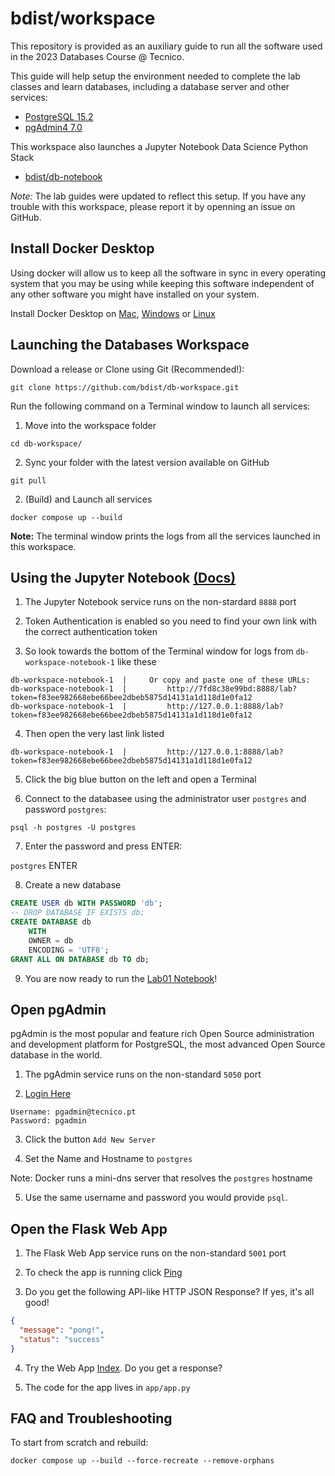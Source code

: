 # bdist/workspace

This repository is provided as an auxiliary guide to run all the software used in the 2023 Databases Course @ Tecnico.

This guide will help setup the environment needed to complete the lab classes and learn databases, including a database server and other services:

- [PostgreSQL 15.2](https://www.postgresql.org/docs/release/15.2/)
- [pgAdmin4 7.0](https://www.pgadmin.org/docs/pgadmin4/7.0/release_notes_7_0.html)


This workspace also launches a Jupyter Notebook Data Science Python Stack
- [bdist/db-notebook](https://github.com/bdist/db-notebook)

_Note:_ The lab guides were updated to reflect this setup. If you have any trouble with this workspace, please report it by openning an issue on GitHub.

## Install Docker Desktop

Using docker will allow us to keep all the software in sync in every operating system that you may be using while keeping this software independent of any other software you might have installed on your system.

Install Docker Desktop on
[Mac](https://docs.docker.com/desktop/install/mac-install/),
[Windows](https://docs.docker.com/desktop/install/windows-install/) or
[Linux](https://docs.docker.com/desktop/install/linux-install/)


## Launching the Databases Workspace

Download a release or Clone using Git (Recommended!):

`git clone https://github.com/bdist/db-workspace.git`

Run the following command on a Terminal window to launch all services:

1. Move into the workspace folder

`cd db-workspace/`

2. Sync your folder with the latest version available on GitHub

`git pull`

2. (Build) and Launch all services

`docker compose up --build`

**Note:** The terminal window prints the logs from all the services launched in this workspace.


## Using the Jupyter Notebook [(Docs)](https://docs.jupyter.org/en/latest/)

1. The Jupyter Notebook service runs on the non-stardard `8888` port

2. Token Authentication is enabled so you need to find your own link with the correct authentication token

3. So look towards the bottom of the Terminal window for logs from `db-workspace-notebook-1` like these

```log
db-workspace-notebook-1  |     Or copy and paste one of these URLs:
db-workspace-notebook-1  |         http://7fd8c38e99bd:8888/lab?token=f83ee982668ebe66bee2dbeb5875d14131a1d118d1e0fa12
db-workspace-notebook-1  |         http://127.0.0.1:8888/lab?token=f83ee982668ebe66bee2dbeb5875d14131a1d118d1e0fa12
```

4. Then open the very last link listed

```log
db-workspace-notebook-1  |         http://127.0.0.1:8888/lab?token=f83ee982668ebe66bee2dbeb5875d14131a1d118d1e0fa12
```

5. Click the big blue button on the left and open a Terminal

6. Connect to the databasee using the administrator user `postgres` and password `postgres`:

`psql -h postgres -U postgres`

7. Enter the password and press ENTER:

`postgres` ENTER

8. Create a new database

```sql
CREATE USER db WITH PASSWORD 'db';
-- DROP DATABASE IF EXISTS db;
CREATE DATABASE db
	WITH
	OWNER = db
	ENCODING = 'UTF8';
GRANT ALL ON DATABASE db TO db;
```

9. You are now ready to run the [Lab01 Notebook](http://127.0.0.1:8888/lab/tree/work/Lab01/Lab01.ipynb)!

## Open pgAdmin

pgAdmin is the most popular and feature rich Open Source administration and development platform for PostgreSQL, the most advanced Open Source database in the world.

1. The pgAdmin service runs on the non-standard `5050` port

2. [Login Here](http://127.0.0.1:5050/login)

```
Username: pgadmin@tecnico.pt
Password: pgadmin
```

3. Click the button `Add New Server`

4. Set the Name and Hostname to `postgres`

Note: Docker runs a mini-dns server that resolves the `postgres` hostname

5. Use the same username and password you would provide `psql`.


## Open the Flask Web App

1. The Flask Web App service runs on the non-standard `5001` port

2. To check the app is running click [Ping](http://127.0.0.1:5001/ping)

3. Do you get the following API-like HTTP JSON Response? If yes, it's all good!

```json
{
  "message": "pong!",
  "status": "success"
}
```

4. Try the Web App [Index](http://127.0.0.1:5001/). Do you get a response?

5. The code for the app lives in `app/app.py`


## FAQ and Troubleshooting

To start from scratch and rebuild:

`docker compose up --build --force-recreate --remove-orphans`
